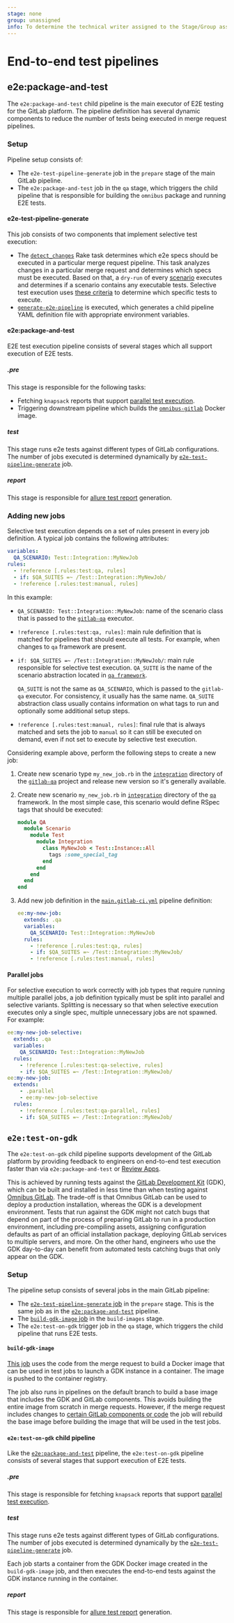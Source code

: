 ```yaml
---
stage: none
group: unassigned
info: To determine the technical writer assigned to the Stage/Group associated with this page, see https://about.gitlab.com/handbook/product/ux/technical-writing/#assignments
---
```


# End-to-end test pipelines

## e2e:package-and-test

The `e2e:package-and-test` child pipeline is the main executor of E2E testing for the GitLab platform. The pipeline definition has several dynamic
components to reduce the number of tests being executed in merge request pipelines.

### Setup

Pipeline setup consists of:

- The `e2e-test-pipeline-generate` job in the `prepare` stage of the main GitLab pipeline.
- The `e2e:package-and-test` job in the `qa` stage, which triggers the child pipeline that is responsible for building the `omnibus` package and
  running E2E tests.

#### e2e-test-pipeline-generate

This job consists of two components that implement selective test execution:

- The [`detect_changes`](https://gitlab.com/gitlab-org/gitlab/-/blob/master/qa/tasks/ci.rake) Rake task determines which e2e specs should be executed
  in a particular merge request pipeline. This task analyzes changes in a particular merge request and determines which specs must be executed.
  Based on that, a `dry-run` of every [scenario](https://gitlab.com/gitlab-org/gitlab/-/tree/master/qa/qa/scenario/test) executes and determines if a
  scenario contains any executable tests. Selective test execution uses [these criteria](index.md#selective-test-execution) to determine which specific
  tests to execute.
- [`generate-e2e-pipeline`](https://gitlab.com/gitlab-org/gitlab/-/blob/master/scripts/generate-e2e-pipeline) is executed, which generates a child
  pipeline YAML definition file with appropriate environment variables.

#### e2e:package-and-test

E2E test execution pipeline consists of several stages which all support execution of E2E tests.

##### .pre

This stage is responsible for the following tasks:

- Fetching `knapsack` reports that support [parallel test execution](index.md#run-tests-in-parallel).
- Triggering downstream pipeline which builds the [`omnibus-gitlab`](https://gitlab.com/gitlab-org/omnibus-gitlab) Docker image.

##### test

This stage runs e2e tests against different types of GitLab configurations. The number of jobs executed is determined dynamically by
[`e2e-test-pipeline-generate`](test_pipelines.md#e2e-test-pipeline-generate) job.

##### report

This stage is responsible for [allure test report](index.md#allure-report) generation.

### Adding new jobs

Selective test execution depends on a set of rules present in every job definition. A typical job contains the following attributes:

```yaml
variables:
  QA_SCENARIO: Test::Integration::MyNewJob
rules:
  - !reference [.rules:test:qa, rules]
  - if: $QA_SUITES =~ /Test::Integration::MyNewJob/
  - !reference [.rules:test:manual, rules]
```

In this example:

- `QA_SCENARIO: Test::Integration::MyNewJob`: name of the scenario class that is passed to the
  [`gitlab-qa`](https://gitlab.com/gitlab-org/gitlab-qa/-/blob/master/docs/what_tests_can_be_run.md) executor.
- `!reference [.rules:test:qa, rules]`: main rule definition that is matched for pipelines that should execute all tests. For example, when changes to
  `qa` framework are present.
- `if: $QA_SUITES =~ /Test::Integration::MyNewJob/`: main rule responsible for selective test execution. `QA_SUITE` is the name of the scenario
  abstraction located in [`qa framework`](https://gitlab.com/gitlab-org/gitlab/-/tree/master/qa/qa/scenario/test).

  `QA_SUITE` is not the same as `QA_SCENARIO`, which is passed to the `gitlab-qa` executor. For consistency, it usually has the same name. `QA_SUITE`
  abstraction class usually contains information on what tags to run and optionally some additional setup steps.
- `!reference [.rules:test:manual, rules]`: final rule that is always matched and sets the job to `manual` so it can still be executed on demand,
  even if not set to execute by selective test execution.

Considering example above, perform the following steps to create a new job:

1. Create new scenario type `my_new_job.rb` in the [`integration`](https://gitlab.com/gitlab-org/gitlab-qa/-/tree/master/lib/gitlab/qa/scenario/test/integration) directory
   of the [`gitlab-qa`](https://gitlab.com/gitlab-org/gitlab-qa) project and release new version so it's generally available.
1. Create new scenario `my_new_job.rb` in [`integration`](https://gitlab.com/gitlab-org/gitlab/-/tree/master/qa/qa/scenario/test/integration) directory of the
   [`qa`](https://gitlab.com/gitlab-org/gitlab/-/tree/master/qa) framework. In the most simple case, this scenario would define RSpec tags that should be executed:

   ```ruby
   module QA
     module Scenario
       module Test
         module Integration
           class MyNewJob < Test::Instance::All
             tags :some_special_tag
           end
         end
       end
     end
   end
   ```

1. Add new job definition in the [`main.gitlab-ci.yml`](https://gitlab.com/gitlab-org/gitlab/-/blob/master/.gitlab/ci/package-and-test/main.gitlab-ci.yml) pipeline definition:

   ```yaml
   ee:my-new-job:
     extends: .qa
     variables:
       QA_SCENARIO: Test::Integration::MyNewJob
     rules:
       - !reference [.rules:test:qa, rules]
       - if: $QA_SUITES =~ /Test::Integration::MyNewJob/
       - !reference [.rules:test:manual, rules]
   ```

#### Parallel jobs

For selective execution to work correctly with job types that require running multiple parallel jobs,
a job definition typically must be split into parallel and selective variants. Splitting is necessary so that when selective execution
executes only a single spec, multiple unnecessary jobs are not spawned. For example:

```yaml
ee:my-new-job-selective:
  extends: .qa
  variables:
    QA_SCENARIO: Test::Integration::MyNewJob
  rules:
    - !reference [.rules:test:qa-selective, rules]
    - if: $QA_SUITES =~ /Test::Integration::MyNewJob/
ee:my-new-job:
  extends:
    - .parallel
    - ee:my-new-job-selective
  rules:
    - !reference [.rules:test:qa-parallel, rules]
    - if: $QA_SUITES =~ /Test::Integration::MyNewJob/
```

## `e2e:test-on-gdk`

The `e2e:test-on-gdk` child pipeline supports development of the GitLab platform by providing feedback to engineers on
end-to-end test execution faster than via `e2e:package-and-test` or [Review Apps](../review_apps.md).

This is achieved by running tests against the [GitLab Development Kit](https://gitlab.com/gitlab-org/gitlab-development-kit) (GDK),
which can be built and installed in less time than when testing against [Omnibus GitLab](https://gitlab.com/gitlab-org/omnibus-gitlab).
The trade-off is that Omnibus GitLab can be used to deploy a production installation, whereas the GDK is a development
environment. Tests that run against the GDK might not catch bugs that depend on part of the process of preparing GitLab
to run in a production environment, including pre-compiling assets, assigning configuration defaults as part of an official
installation package, deploying GitLab services to multiple servers, and more. On the other hand, engineers who use the
GDK day-to-day can benefit from automated tests catching bugs that only appear on the GDK.

### Setup

The pipeline setup consists of several jobs in the main GitLab pipeline:

- The [`e2e-test-pipeline-generate` job](https://gitlab.com/gitlab-org/gitlab/-/blob/9456299b995084bfceb8bc6d082229c0198a0f72/.gitlab/ci/setup.gitlab-ci.yml#L158)
  in the `prepare` stage. This is the same job as in the [`e2e:package-and-test`](#e2epackage-and-test) pipeline.
- The [`build-gdk-image` job](https://gitlab.com/gitlab-org/gitlab/-/blob/07504c34b28ac656537cd60810992aa15e9e91b8/.gitlab/ci/build-images.gitlab-ci.yml#L32)
  in the `build-images` stage.
- The `e2e:test-on-gdk` trigger job in the `qa` stage, which triggers the child pipeline that runs E2E tests.

#### `build-gdk-image`

[This job](https://gitlab.com/gitlab-org/gitlab/-/blob/07504c34b28ac656537cd60810992aa15e9e91b8/.gitlab/ci/build-images.gitlab-ci.yml#L32)
uses the code from the merge request to build a Docker image that can be used in test jobs to launch a GDK instance in a container. The image is pushed to the container registry.

The job also runs in pipelines on the default branch to build a base image that includes the GDK and GitLab components.
This avoids building the entire image from scratch in merge requests. However, if the merge request includes changes to
[certain GitLab components or code](https://gitlab.com/gitlab-org/gitlab/-/blob/24109c1a7ae1f29d4f6f1aeba3a13cbd8ea0e8e6/.gitlab/ci/rules.gitlab-ci.yml#L911)
the job will rebuild the base image before building the image that will be used in the test jobs.

#### `e2e:test-on-gdk` child pipeline

Like the [`e2e:package-and-test`](#e2epackage-and-test) pipeline, the `e2e:test-on-gdk` pipeline consists of several stages
that support execution of E2E tests.

##### .pre

This stage is responsible for fetching `knapsack` reports that support [parallel test execution](index.md#run-tests-in-parallel).

##### test

This stage runs e2e tests against different types of GitLab configurations. The number of jobs executed is determined dynamically by the
[`e2e-test-pipeline-generate`](test_pipelines.md#e2e-test-pipeline-generate) job.

Each job starts a container from the GDK Docker image created in the `build-gdk-image` job, and then executes the end-to-end
tests against the GDK instance running in the container.

##### report

This stage is responsible for [allure test report](index.md#allure-report) generation.
